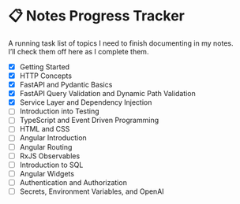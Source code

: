 # 📋 Notes Progress Tracker

A running task list of topics I need to finish documenting in my notes.  
I’ll check them off here as I complete them.

- [X] Getting Started  
- [X] HTTP Concepts  
- [X] FastAPI and Pydantic Basics  
- [X] FastAPI Query Validation and Dynamic Path Validation  
- [X] Service Layer and Dependency Injection  
- [ ] Introduction into Testing  
- [ ] TypeScript and Event Driven Programming  
- [ ] HTML and CSS  
- [ ] Angular Introduction  
- [ ] Angular Routing  
- [ ] RxJS Observables  
- [ ] Introduction to SQL  
- [ ] Angular Widgets  
- [ ] Authentication and Authorization  
- [ ] Secrets, Environment Variables, and OpenAI  
